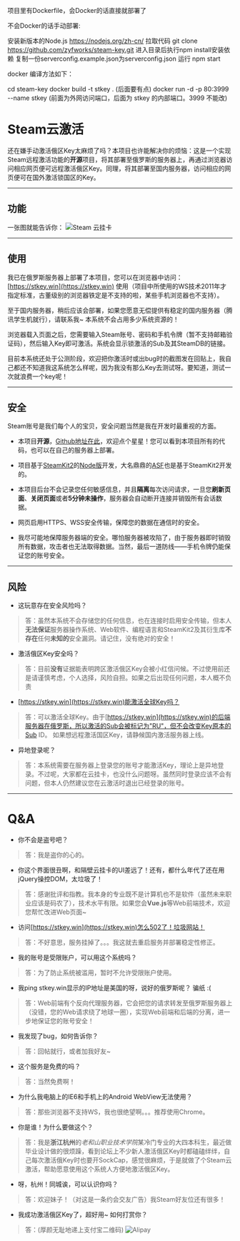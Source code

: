项目里有Dockerfile，会Docker的话直接就部署了

不会Docker的话手动部署:

安装新版本的Node.js https://nodejs.org/zh-cn/
拉取代码 git clone https://github.com/zyfworks/steam-key.git
进入目录后执行npm install安装依赖
复制一份serverconfig.example.json为serverconfig.json
运行 npm start



docker 编译方法如下：

cd steam-key
docker build -t stkey . (后面要有点)
docker run -d -p 80:3999 --name stkey (前面为外网访问端口，后面为 stkey 的内部端口。3999 不能改)



# Steam云激活

还在嫌手动激活俄区Key太麻烦了吗？本项目也许能解决你的烦恼：这是一个实现Steam远程激活功能的**开源**项目，将其部署至俄罗斯的服务器上，再通过浏览器访问相应网页便可远程激活俄区Key。同理，将其部署至国内服务器，访问相应的网页便可在国外激活锁国区的Key。

----------

## 功能

一张图就能告诉你：
![Steam 云挂卡](http://i.imgur.com/MJnbFCE.png)

----------

## 使用

我已在俄罗斯服务器上部署了本项目，您可以在浏览器中访问：[https://stkey.win](https://stkey.win) 使用（项目中所使用的WS技术2011年才指定标准，古董级别的浏览器铁定是不支持的啦，某些手机浏览器也不支持）。

至于国内服务器，稍后应该会部署，如果您愿意无偿提供有稳定的国内服务器（腾讯学生机就行），请联系我~ 本系统不会占用多少系统资源的！

浏览器载入页面之后，您需要输入Steam账号、密码和手机令牌（暂不支持邮箱验证码），然后输入Key即可激活。系统会显示锁激活的Sub及其SteamDB的链接。

目前本系统还处于公测阶段，欢迎把你激活时或出bug时的截图发在回贴上，我自己都还不知道我这系统怎么样呢，因为我没有那么Key去测试呀。要知道，测试一次就浪费一个key呢！

----------


## 安全

Steam账号是我们每个人的宝贝，安全问题当然是我在开发时最重视的方面。

* 本项目**开源**，[Github地址在此](https://github.com/zyfworks/steam-key)，欢迎点个星星！您可以看到本项目所有的代码，也可以在自己的服务器上部署。

* 项目基于[SteamKit2](https://github.com/SteamRE/SteamKit)的[Node版](https://github.com/seishun/node-steam)开发，大名鼎鼎的[ASF](https://github.com/JustArchi/ArchiSteamFarm)也是基于SteamKit2开发的。

* 本项目后台不会记录您任何敏感信息，并且**隔离**每次访问请求，一旦您**刷新页面**、**关闭页面**或者**5分钟未操作**，服务器会自动断开连接并销毁所有会话数据。

* 网页启用HTTPS、WSS安全传输，保障您的数据在通信时的安全。

* 我尽可能地保障服务器端的安全。哪怕服务器被攻陷了，由于服务器即时销毁所有数据，攻击者也无法取得数据。当然，最后一道防线——手机令牌仍能保证您的账号安全。

----------

## 风险

* 这玩意存在安全风险吗？ 
>答：虽然本系统不会存储您的任何信息，也在连接时启用安全传输，但本人**无法保证**服务器操作系统、Web软件、编程语言和SteamKit2及其衍生库**不存在**任何**未知的**安全漏洞。请记住，没有绝对的安全！

* 激活俄区Key安全吗？
>答：目前**没有**证据能表明跨区激活俄区Key会被小红信问候。不过使用前还是请谨慎考虑，个人选择，风险自担。如果之后出现任何问题，本人概不负责

* [https://stkey.win](https://stkey.win)能激活全球Key吗？
>答：可以激活全球Key。由于[https://stkey.win](https://stkey.win)的后端服务器在俄罗斯，所以激活的Sub会被标记为"RU"，但不会改变Key原本的Sub ID。
如果想远程激活国区Key，请静候国内激活服务器上线。

* 异地登录呢？
>答：本系统需要在服务器上登录您的账号才能激活Key，理论上是异地登录。不过呢，大家都在云挂卡，也没什么问题呀。虽然同时登录应该不会有问题，但本人仍然建议您在云激活时退出已经登录的账号。

----------

# Q&A

* 你不会是盗号吧？
>答：我是盗你的心的。

* 你这个界面很丑啊，和隔壁云挂卡的UI差远了！还有，都什么年代了还在用jQuery操控DOM，太垃圾了！
>答：感谢批评和指教。我本身的专业既不是计算机也不是软件（虽然未来职业应该是码农了），技术水平有限。如果您会**Vue.js**等Web前端技术，欢迎您帮忙改进Web页面~

* 访问[https://stkey.win](https://stkey.win)怎么502了！垃圾网站！
>答：不好意思，服务挂掉了。。。我这就去重启服务并部署稳定性修正。

* 我的账号是受限账户，可以用这个系统吗？
>答：为了防止系统被滥用，暂时不允许受限账户使用。

* 我ping stkey.win显示的IP地址是美国的呀，说好的俄罗斯呢？ 骗纸 :(
>答：Web前端有个反向代理服务器，它会把您的请求转发至俄罗斯服务器上（没错，您的Web请求绕了地球一圈），实现Web前端和后端的分离，进一步地保证您的账号安全！

* 我发现了bug，如何告诉你？
>答：回帖就行，或者加我好友~

* 这个服务是免费的吗？
>答：当然免费啊！

* 为什么我电脑上的IE6和手机上的Android WebView无法使用？
>答：那些浏览器不支持WS，我也很绝望啊。。。推荐使用Chrome。

* 你是谁！为什么要做这个？
>答：我是**浙江杭州**的*老和山职业技术学院*某冷门专业的大四本科生，最近做毕业设计做的很烦躁，看到论坛上不少新人激活俄区Key时都磕磕绊绊，自己每次激活俄Key时也要开SockCap，感觉很麻烦，于是就做了个Steam云激活，帮助愿意使用这个系统人方便地激活俄区Key。

* 呀，杭州！同城诶，可以认识你吗？
>答：欢迎妹子！（对这是一条约会交友广告）我Steam好友位还有很多！

* 我成功激活俄区Key了，超好用~  如何打赏你？
>答：(厚颜无耻地递上支付宝二维码)
![Alipay](http://i.imgur.com/4uHwG5p.jpg)
